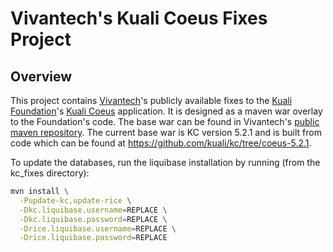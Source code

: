 # Vivantech's Kuali Coeus Fixes Project

## Overview
This project contains [Vivantech](www.vivantech.com)'s publicly available fixes to the [Kuali Foundation](www.kuali.org)'s [Kuali Coeus](www.kuali.org/kc) application.  It is designed as a maven war overlay to the Foundation's code.  The base war can be found in Vivantech's [public maven repository](https://jenkins.dev.ekualiti.com/nexus/content/repositories/public/).  The current base war is KC version 5.2.1 and is built from code which can be found at https://github.com/kuali/kc/tree/coeus-5.2.1.

To update the databases, run the liquibase installation by running (from the kc_fixes directory):
```bash
mvn install \
  -Pupdate-kc,update-rice \
  -Dkc.liquibase.username=REPLACE \
  -Dkc.liquibase.password=REPLACE \
  -Drice.liquibase.username=REPLACE \
  -Drice.liquibase.password=REPLACE
```
